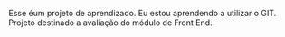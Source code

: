 Esse éum projeto de aprendizado. Eu estou aprendendo a utilizar o GIT.
Projeto destinado a avaliação do módulo de Front End.
